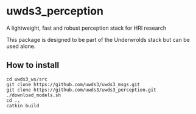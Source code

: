 # uwds3_perception
A lightweight, fast and robust perception stack for HRI research

This package is designed to be part of the Underwrolds stack but can be used alone.

## How to install

```
cd uwds3_ws/src
git clone https://github.com/uwds3/uwds3_msgs.git
git clone https://github.com/uwds3/uwds3_perception.git
./download_models.sh
cd ..
catkin build
```
